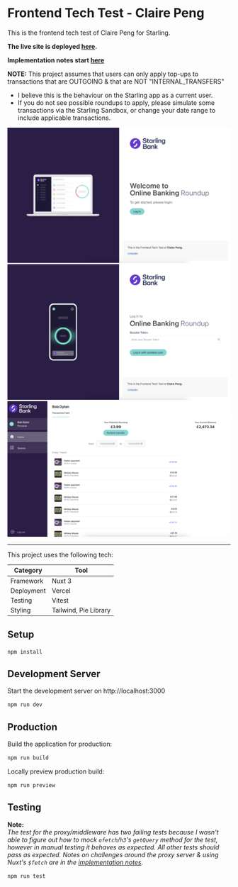 # Frontend Tech Test - Claire Peng

This is the frontend tech test of Claire Peng for Starling. <br>

**The live site is deployed [here](https://starling-fe-tech-test.vercel.app/spaces).**

**Implementation notes start [here](./tech-test-notes/Day1.md)**

**NOTE:**
This project assumes that users can only apply top-ups to transactions that are OUTGOING & that are NOT "INTERNAL_TRANSFERS"

- I believe this is the behaviour on the Starling app as a current user.
- If you do not see possible roundups to apply, please simulate some transactions via the Starling Sandbox, or change your date range to include applicable transactions.

<img src="./tech-test-notes/images/Landing.png"/>

<br>

<img src="./tech-test-notes/images/Login.png"/>

<br>

<img src="./tech-test-notes/images/Transaction Feed.png"/>

<br>

<hr>

This project uses the following tech:

| **Category** | **Tool**              |
| ------------ | --------------------- |
| Framework    | Nuxt 3                |
| Deployment   | Vercel                |
| Testing      | Vitest                |
| Styling      | Tailwind, Pie Library |

## Setup

```bash
npm install
```

## Development Server

Start the development server on http://localhost:3000

```bash
npm run dev
```

## Production

Build the application for production:

```bash
npm run build
```

Locally preview production build:

```bash
npm run preview
```

## Testing

**Note:** <br>
_The test for the proxy/middleware has two failing tests because I wasn't able to figure out how to mock `ofetch`/`h3`'s `getQuery` method for the test, however in manual testing it behaves as expected. All other tests should pass as expected. Notes on challenges around the proxy server & using Nuxt's `$fetch` are in the [implementation notes](./tech-test-notes/Day2.md)._

```
npm run test
```
